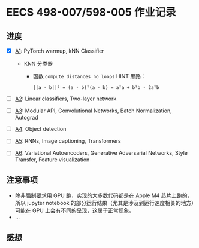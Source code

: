 # EECS 498-007/598-005 作业记录

## 进度

- [x] [A1](A1): PyTorch warmup, kNN Classifier
    - KNN 分类器
        - 函数 `compute_distances_no_loops` HINT 思路：

            ```
            ||a - b||² = (a - b)ᵀ(a - b) = aᵀa + bᵀb - 2aᵀb
            ```

- [ ] [A2](A2): Linear classifiers, Two-layer network
- [ ] [A3](A3): Modular API, Convolutional Networks, Batch Normalization, Autograd
- [ ] [A4](A4): Object detection
- [ ] [A5](A5): RNNs, Image captioning, Transformers
- [ ] [A6](A6): Variational Autoencoders, Generative Adversarial Networks, Style Transfer, Feature visualization


## 注意事项

- 除非强制要求用 GPU 跑，实现的大多数代码都是在 Apple M4 芯片上跑的，所以 jupyter notebook 的部分运行结果（尤其是涉及到运行速度相关的地方）可能在 GPU 上会有不同的呈现，这属于正常现象。
- ...


## 感想

